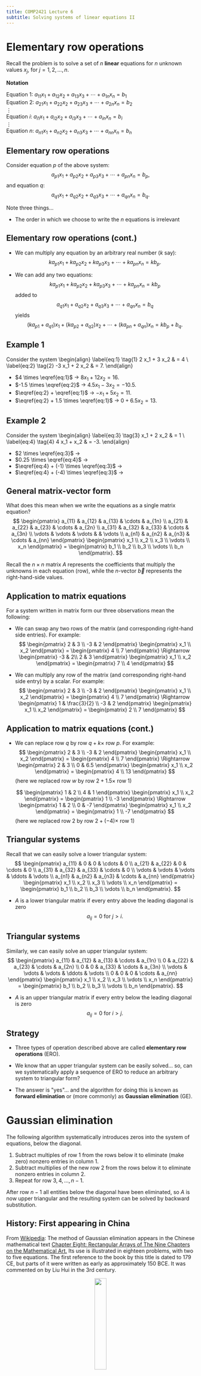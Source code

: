```yaml
---
title: COMP2421 Lecture 6
subtitle: Solving systems of linear equations II
---
```

# Elementary row operations

Recall the problem is to solve a set of $n$ **linear** equations for $n$ unknown values $x_j$, for $j=1, 2, \ldots, n$.

**Notation**

Equation $1$: $a_{11} x_1 + a_{12} x_2 + a_{13} x_3 + \cdots + a_{1n} x_n = b_1$\
Equation $2$: $a_{21} x_1 + a_{22} x_2 + a_{23} x_3 + \cdots + a_{2n} x_n = b_2$\
$\vdots$\
Equation $i$: $a_{i1} x_1 + a_{i2} x_2 + a_{i3} x_3 + \cdots + a_{in} x_n = b_i$\
$\vdots$\
Equation $n$: $a_{n1} x_1 + a_{n2} x_2 + a_{n3} x_3 + \cdots + a_{nn} x_n = b_n$

## Elementary row operations

Consider equation $p$ of the above system:
$$
a_{p1} x_1 + a_{p2} x_2 + a_{p3} x_3 + \cdots + a_{pn} x_n = b_p,
$$
and equation $q$:
$$
a_{q1} x_1 + a_{q2} x_2 + a_{q3} x_3 + \cdots + a_{qn} x_n = b_q.
$$

Note three things...

- The order in which we choose to write the $n$ equations is irrelevant

## Elementary row operations (cont.)

- We can multiply any equation by an arbitrary real number ($k$ say):
  $$
  k a_{p1} x_1 + k a_{p2} x_2 + k a_{p3} x_3 + \cdots + k a_{pn} x_n = k b_p.
  $$

- We can add any two equations:
  $$
  k a_{p1} x_1 + k a_{p2} x_2 + k a_{p3} x_3 + \cdots + k a_{pn} x_n = k b_p
  $$
  added to
  $$
  a_{q1} x_1 + a_{q2} x_2 + a_{q3} x_3 + \cdots + a_{qn} x_n = b_q
  $$
  yields
  $$
  (k a_{p1} + a_{q1}) x_1 + (k a_{p2} + a_{q2}) x_2 + \cdots + (k a_{pn} + a_{qn}) x_n = k b_p + b_q.
  $$

## Example 1

Consider the system
\begin{align}
 \label{eq:1} \tag{1}
 2 x_1 + 3 x_2 & = 4 \\
 \label{eq:2} \tag{2}
 -3 x_1 + 2 x_2 & = 7.
\end{align}

- $4 \times \eqref{eq:1}$ $\rightarrow$ $8 x_1 + 12 x_2 = 16$.
- $-1.5 \times \eqref{eq:2}$ $\rightarrow$ $4.5 x_1 - 3 x_2 = -10.5$.
- $\eqref{eq:2} + \eqref{eq:1}$ $\rightarrow$ $-x_1 + 5 x_2 = 11$.
- $\eqref{eq:2} + 1.5 \times \eqref{eq:1}$ $\rightarrow$ $0 + 6.5 x_2 = 13$.

## Example 2

Consider the system
\begin{align}
 \label{eq:3} \tag{3}
 x_1 + 2 x_2 & = 1 \\
 \label{eq:4} \tag{4}
 4 x_1 + x_2 & = -3.
\end{align}

- $2 \times \eqref{eq:3}$ $\rightarrow$
- $0.25 \times \eqref{eq:4}$ $\rightarrow$
- $\eqref{eq:4} + (-1) \times \eqref{eq:3}$ $\rightarrow$
- $\eqref{eq:4} + (-4) \times \eqref{eq:3}$ $\rightarrow$

## General matrix-vector form

What does this mean when we write the equations as a single matrix equation?
$$
 \begin{pmatrix}
 a_{11} & a_{12} & a_{13} & \cdots & a_{1n} \\
 a_{21} & a_{22} & a_{23} & \cdots & a_{2n} \\
 a_{31} & a_{32} & a_{33} & \cdots & a_{3n} \\
 \vdots & \vdots & \vdots & & \vdots \\
 a_{n1} & a_{n2} & a_{n3} & \cdots & a_{nn}
 \end{pmatrix}
 \begin{pmatrix}
 x_1 \\ x_2 \\ x_3 \\ \vdots \\ x_n
 \end{pmatrix} =
 \begin{pmatrix}
 b_1 \\ b_2 \\ b_3 \\ \vdots \\ b_n
 \end{pmatrix}.
$$

Recall the $n \times n$ matrix $A$ represents the coefficients that multiply the unknowns in each equation (row), while the $n$-vector $\vec{b}$ represents the right-hand-side values.

## Application to matrix equations

For a system written in matrix form our three observations mean the following:

- We can swap any two rows of the matrix (and corresponding right-hand side entries). For example:
  $$
  \begin{pmatrix}
  2 & 3 \\ -3 & 2
  \end{pmatrix}
  \begin{pmatrix}
  x_1 \\ x_2
  \end{pmatrix} =
  \begin{pmatrix}
  4 \\ 7
  \end{pmatrix}
  \Rightarrow
  \begin{pmatrix}
  -3 & 2\\ 2 & 3
  \end{pmatrix}
  \begin{pmatrix}
  x_1 \\ x_2
  \end{pmatrix} =
  \begin{pmatrix}
  7 \\ 4
  \end{pmatrix}
  $$

- We can multiply any row of the matrix (and corresponding right-hand side entry) by a scalar. For example:
  $$
  \begin{pmatrix}
  2 & 3 \\ -3 & 2
  \end{pmatrix}
  \begin{pmatrix}
  x_1 \\ x_2
  \end{pmatrix} =
  \begin{pmatrix}
  4 \\ 7
  \end{pmatrix}
  \Rightarrow
  \begin{pmatrix}
  1 & \frac{3}{2} \\ -3 & 2
  \end{pmatrix}
  \begin{pmatrix}
  x_1 \\ x_2
  \end{pmatrix} =
  \begin{pmatrix}
  2 \\ 7
  \end{pmatrix}
  $$

## Application to matrix equations  (cont.)

- We can replace row $q$ by row $q + k \times$ row $p$. For example:
  $$
  \begin{pmatrix}
  2 & 3 \\ -3 & 2
  \end{pmatrix}
  \begin{pmatrix}
  x_1 \\ x_2
  \end{pmatrix} =
  \begin{pmatrix}
  4 \\ 7
  \end{pmatrix}
  \Rightarrow
  \begin{pmatrix}
  2 & 3 \\ 0 & 6.5
  \end{pmatrix}
  \begin{pmatrix}
  x_1 \\ x_2
  \end{pmatrix} =
  \begin{pmatrix}
  4 \\ 13
  \end{pmatrix}
  $$
  (here we replaced row $w$ by row $2 + 1.5 \times$ row $1$)

  $$
  \begin{pmatrix}
  1 & 2 \\ 4 & 1
  \end{pmatrix}
  \begin{pmatrix}
  x_1 \\ x_2
  \end{pmatrix} =
  \begin{pmatrix}
  1 \\ -3
  \end{pmatrix}
  \Rightarrow
  \begin{pmatrix}
  1 & 2 \\ 0 & -7
  \end{pmatrix}
  \begin{pmatrix}
  x_1 \\ x_2
  \end{pmatrix} =
  \begin{pmatrix}
  1 \\ -7
  \end{pmatrix}
  $$
  (here we replaced row $2$ by row $2 + (-4) \times$ row $1$)

## Triangular systems

Recall that we can easily solve a lower triangular system:
$$
 \begin{pmatrix}
 a_{11} & 0 & 0 & \cdots & 0 \\
 a_{21} & a_{22} & 0 & \cdots & 0 \\
 a_{31} & a_{32} & a_{33} & \cdots & 0 \\
 \vdots & \vdots & \vdots & \ddots & \vdots \\
 a_{n1} & a_{n2} & a_{n3} & \cdots & a_{nn}
 \end{pmatrix}
 \begin{pmatrix}
 x_1 \\ x_2 \\ x_3 \\ \vdots \\ x_n
 \end{pmatrix} =
 \begin{pmatrix}
 b_1 \\ b_2 \\ b_3 \\ \vdots \\ b_n
 \end{pmatrix}.
$$

- $A$ is a lower triangular matrix if every entry above the leading diagonal is zero
  $$
  a_{ij} = 0 \mbox{ for } j > i.
  $$

## Triangular systems

Similarly, we can easily solve an upper triangular system:
$$
 \begin{pmatrix}
 a_{11} & a_{12} & a_{13} & \cdots & a_{1n} \\
 0 & a_{22} & a_{23} & \cdots & a_{2n} \\
 0 & 0 & a_{33} & \cdots & a_{3n} \\
 \vdots & \vdots & \vdots & \ddots & \vdots \\
 0 & 0 & 0 & \cdots & a_{nn}
 \end{pmatrix}
 \begin{pmatrix}
 x_1 \\ x_2 \\ x_3 \\ \vdots \\ x_n
 \end{pmatrix} =
 \begin{pmatrix}
 b_1 \\ b_2 \\ b_3 \\ \vdots \\ b_n
 \end{pmatrix}.
$$

- $A$ is an upper triangular matrix if every entry below the leading diagonal is zero
  $$
  a_{ij} = 0 \mbox{ for } i > j.
  $$

## Strategy

- Three types of operation described above are called **elementary row operations** (ERO).

- We know that an upper triangular system can be easily solved... so, can we systematically apply a sequence of ERO to reduce an arbitrary system to triangular form?

- The answer is "yes"... and the algorithm for doing this is known as **forward elimination** or (more commonly) as **Gaussian elimination** (GE).

# Gaussian elimination

The following algorithm systematically introduces zeros into the system of equations, below the diagonal.

1. Subtract multiples of row 1 from the rows below it to eliminate (make zero) nonzero entries in column 1.
2. Subtract multiplies of the new row 2 from the rows below it to eliminate nonzero entries in column 2.
3. Repeat for row $3, 4, \ldots, n-1$.

After row $n-1$ all entities below the diagonal have been eliminated, so $A$ is now upper triangular and the resulting system can be solved by backward substitution.

## History: First appearing in China

From [Wikipedia](https://en.wikipedia.org/wiki/Gaussian_elimination):
The method of Gaussian elimination appears in the Chinese mathematical text
[Chapter Eight: Rectangular Arrays of The Nine Chapters on the Mathematical Art.](http://www.guoxuemi.com/guji/5445s/)
Its use is illustrated in eighteen problems, with two to five equations. The
first reference to the book by this title is dated to 179 CE, but parts of it
were written as early as approximately 150 BCE. It was commented on by
Liu Hui in the 3rd century.
<center>
<img width="25%" src="../img/lec06/NineChapters.jpg">
</center>
 
## History: Why called after Gauss
  From [Wikipedia](https://en.wikipedia.org/wiki/Gaussian_elimination):
The method in Europe stems from the notes of Isaac Newton. In 1670, he
wrote that all the algebra books known to him lacked a lesson for solving
simultaneous equations, which Newton then supplied. Carl Friedrich Gauss in 1810 devised a notation
for symmetric elimination that was adopted in the 19th century by professional
hand computers to solve the normal equations of least-squares problems. The
algorithm that is taught in high school was named for Gauss only in the 1950s
as a result of confusion over the history of the subject.

## Example 1 i

Use Gaussian eliminate to solve the linear system of equations given by
$$
\begin{pmatrix}
 2 & 1 & 4 \\ 1 & 2 & 2 \\ 2 & 4 & 6
\end{pmatrix}
\begin{pmatrix}
x_1 \\ x_2 \\ x_3
\end{pmatrix} =
\begin{pmatrix}
12 \\ 9 \\ 22
\end{pmatrix}.
$$

First, use the first row to eliminate the first column below the diagonal:

- (row 2) $- 0.5 \times$ (row 1) gives
$$
\begin{pmatrix}
 2 & 1 & 4 \\ \mathbf{0} & 1.5 & 0 \\ 2 & 4 & 6
\end{pmatrix}
\begin{pmatrix}
x_1 \\ x_2 \\ x_3
\end{pmatrix} =
\begin{pmatrix}
12 \\ 3 \\ 22
\end{pmatrix}
$$

## Example 1 ii

- (row 3) $-$ (row 1) then gives
$$
\begin{pmatrix}
 2 & 1 & 4 \\ \mathbf{0} & 1.5 & 0 \\ \mathbf{0} & 3 & 2
\end{pmatrix}
\begin{pmatrix}
x_1 \\ x_2 \\ x_3
\end{pmatrix} =
\begin{pmatrix}
12 \\ 3 \\ 10
\end{pmatrix}
$$

## Examples

Now use the second row to eliminate the second column below the diagonal.

- (row 3) $- 2 \times$ (row 2) gives
$$
\begin{pmatrix}
 2 & 1 & 4 \\ \mathbf{0} & 1.5 & 0 \\ \mathbf{0} & \mathbf{0} & 2
\end{pmatrix}
\begin{pmatrix}
x_1 \\ x_2 \\ x_3
\end{pmatrix} =
\begin{pmatrix}
12 \\ 3 \\ 4
\end{pmatrix}
$$

The system is now in upper triangular form and can be solved using backward substitution to give $\vec{x} = (1, 2, 2)^T$ (see the [final example from previous lecture](lec05.html#/examples-2-1)).

## Examples

Use Gaussian elimination to solve the linear system of equations given by
$$
\begin{pmatrix}
4 & -1 & -1 \\ 2 & 4 & 2 \\ 1 & 2 & 4
\end{pmatrix}
\begin{pmatrix}
x_1 \\ x_2 \\ x_3
\end{pmatrix} =
\begin{pmatrix}
9 \\ -6 \\ 3
\end{pmatrix}.
$$

## Notes

- Each row $i$ is used to eliminate the entries in column $i$ below $a_{ii}$, i.e. it forces $a_{ji} = 0$ for $j > i$.

- This is done by subtracting a multiple of row $i$ from row $j$:
  $$
  (\mbox{row } j) \leftarrow (\mbox{row } j) - \frac{a_{ji}}{a_{ii}} (\mbox{row } i).
  $$

- This guarantees that $a_{ji}$ becomes zero because
  $$
  a_{ji} \leftarrow a_{ji} - \frac{a_{ji}}{a_{ii}} a_{ii} = a_{ji} - a_{ji} = 0.
  $$

## Examples

Solve the system
$$
\begin{pmatrix}
4 & 3 & 2 & 1 \\ 1 & 2 & 2 & 2 \\
1 & 1 & 3 & 0 \\ 2 & 1 & 2 & 3
\end{pmatrix}
\begin{pmatrix}
x_1 \\ x_2 \\ x_3 \\ x_4
\end{pmatrix} =
\begin{pmatrix}
 10 \\ 7 \\ 5 \\ 8
\end{pmatrix}.
$$

This can be done using the script file [`gaussElimTest.py`](../code/lec06/gaussElimTest.html), which uses

- `gauss_elimination` in [`matrixSolve.py`](../code/matrixSolve.html) to reduce the system to triangular form.
- `upper_triangular_solve` in [`matrixSolve.py`](../code/matrixSolve.html) to solve the resulting system for $\vec{x}$.

The solution is $\vec{x} = (1, 1, 1, 1)^T$.

# Final Notes
 GE can be used to solve linear systems of equations...
 
 - The computational cost is $\mathcal{O}(n^3)$ -- which can be quite
 high for large values of $n$.

 - Problems can occur if $\,a_{ii} = 0\,$ for any $i$ in a row that is
  being used to do the elimination;

 - Can overcome by swapping row $i$ with any row beneath.

 - If  $\,a_{ii} = 0\,$ for a row that is being used to do the
 elimination, and all rows beneath have a zero in column $i$, then
 the GE algorithm breaks down.

 <!-- - The GE algorithm will only break down if the system is **singular**
 (so no solution exists or no unique solution).
 - If the unique solution does exist the GE algorithm (with row swapping if needed)
 will find it! -->